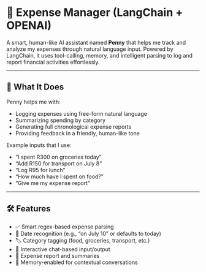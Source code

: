 # 💸 Expense Manager (LangChain + OPENAI)

A smart, human-like AI assistant named **Penny** that helps me track and analyze my expenses through natural language input. Powered by LangChain, it uses tool-calling, memory, and intelligent parsing to log and report financial activities effortlessly.

---

## 🧠 What It Does

Penny helps me with:

- Logging expenses using free-form natural language
- Summarizing spending by category
- Generating full chronological expense reports
- Providing feedback in a friendly, human-like tone

Example inputs that I use:
- “I spent R300 on groceries today”
- “Add R150 for transport on July 8”
- “Log R95 for lunch”
- “How much have I spent on food?”
- “Give me my expense report”

---

## 🛠 Features

- ✅ Smart regex-based expense parsing
- 📅 Date recognition (e.g., “on July 10” or defaults to today)
- 🏷️ Category tagging (food, groceries, transport, etc.)
- 💬 Interactive chat-based input/output
- 🧾 Expense report and summaries
- 🧠 Memory-enabled for contextual conversations
